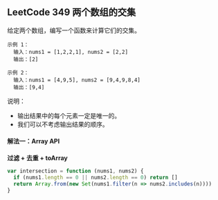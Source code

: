 ## LeetCode 349 两个数组的交集
给定两个数组，编写一个函数来计算它们的交集。

    示例 1：
      输入：nums1 = [1,2,2,1], nums2 = [2,2]
      输出：[2]

    示例 2：
      输入：nums1 = [4,9,5], nums2 = [9,4,9,8,4]
      输出：[9,4]

说明：
* 输出结果中的每个元素一定是唯一的。
* 我们可以不考虑输出结果的顺序。


#### 解法一：Array API
**过滤 + 去重 + toArray**

```javascript
var intersection = function (nums1, nums2) {
  if (nums1.length == 0 || nums2.length == 0) return []
  return Array.from(new Set(nums1.filter(n => nums2.includes(n))))
}
```